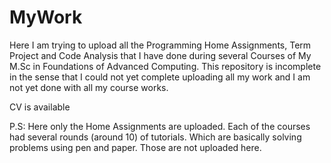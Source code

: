 MyWork
======

Here I am trying to upload all the Programming Home Assignments, Term Project and Code Analysis that I have done during several Courses of My M.Sc in Foundations of Advanced Computing. This repository is incomplete in the sense that I could not yet complete uploading all my work and I am not yet done with all my course works.

CV is available

P.S: Here only the Home Assignments are uploaded. Each of the courses had several rounds (around 10) of tutorials. Which are basically solving problems using pen and paper. Those are not uploaded here.
